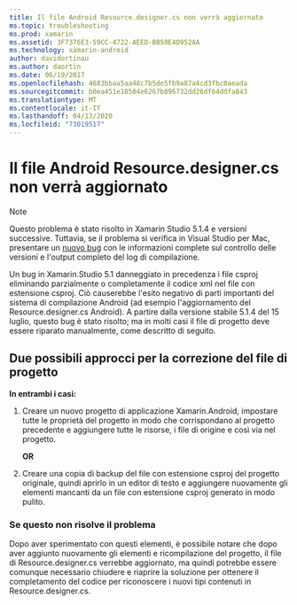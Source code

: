 ```yaml
---
title: Il file Android Resource.designer.cs non verrà aggiornato
ms.topic: troubleshooting
ms.prod: xamarin
ms.assetid: 3F7376E3-59CC-4722-AEED-BB50E4D952AA
ms.technology: xamarin-android
author: davidortinau
ms.author: daortin
ms.date: 06/19/2017
ms.openlocfilehash: 4683bbaa5aa48c7b5de5fb9a87a4cd3fbc0aeada
ms.sourcegitcommit: b0ea451e18504e6267b896732dd26df64ddfa843
ms.translationtype: MT
ms.contentlocale: it-IT
ms.lasthandoff: 04/13/2020
ms.locfileid: "73019517"
---
```

# <a name="my-android-resourcedesignercs-file-will-not-update"></a>Il file Android Resource.designer.cs non verrà aggiornato

> [!NOTE]
> Questo problema è stato risolto in Xamarin Studio 5.1.4 e versioni successive. Tuttavia, se il problema si verifica in Visual Studio per Mac, presentare un [nuovo bug](~/cross-platform/troubleshooting/questions/howto-file-bug.md) con le informazioni complete sul controllo delle versioni e l'output completo del log di compilazione.

Un bug in Xamarin.Studio 5.1 danneggiato in precedenza i file csproj eliminando parzialmente o completamente il codice xml nel file con estensione csproj. Ciò causerebbe l'esito negativo di parti importanti del sistema di compilazione Android (ad esempio l'aggiornamento del Resource.designer.cs Android). A partire dalla versione stabile 5.1.4 del 15 luglio, questo bug è stato risolto; ma in molti casi il file di progetto deve essere riparato manualmente, come descritto di seguito.

## <a name="two-possible-approaches-to-fixing-up-the-project-file"></a>Due possibili approcci per la correzione del file di progetto

**In entrambi i casi:**

1. Creare un nuovo progetto di applicazione Xamarin.Android, impostare tutte le proprietà del progetto in modo che corrispondano al progetto precedente e aggiungere tutte le risorse, i file di origine e così via nel progetto.

   **OR**

2. Creare una copia di backup del file con estensione csproj del progetto originale, quindi aprirlo in un editor di testo e aggiungere nuovamente gli elementi mancanti da un file con estensione csproj generato in modo pulito.

### <a name="if-this-does-not-solve-the-problem"></a>Se questo non risolve il problema

Dopo aver sperimentato con questi elementi, è possibile notare che dopo aver aggiunto nuovamente gli elementi e ricompilazione del progetto, il file di Resource.designer.cs verrebbe aggiornato, ma quindi potrebbe essere comunque necessario chiudere e riaprire la soluzione per ottenere il completamento del codice per riconoscere i nuovi tipi contenuti in Resource.designer.cs. 
